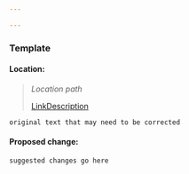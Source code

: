 ```yaml
---

---
```


### Template

#### Location:

> _Location path_
>
> [LinkDescription](https://www.packtpub.com/mapt/book/web_development/9781787127463/4/ch04lvl1sec23/general-app-structure)

    original text that may need to be corrected

#### Proposed change:

    suggested changes go here
